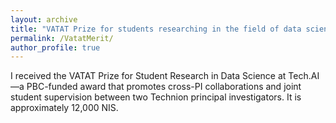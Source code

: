 ```yaml
---
layout: archive
title: "VATAT Prize for students researching in the field of data science at the Tech.AI"
permalink: /VatatMerit/
author_profile: true
---
```


I received the VATAT Prize for Student Research in Data Science at Tech.AI—a PBC-funded award that promotes cross-PI collaborations and joint student supervision between two Technion principal investigators. It is approximately 12,000 NIS. 